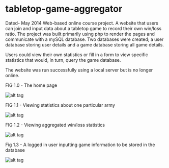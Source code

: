 tabletop-game-aggregator
========================

Dated- May 2014
Web-based online course project. A website that users can join and input data about a tabletop game to record their own win/loss
ratio.
The project was built primarily using php to render the pages and communicate with a mySQL database. Two databases were created;
a user database storing user details and a game database storing all game details.

Users could view their own statistics or fill in a form to view specific statistics that would, in turn, query the game database.

The website was run successfully using a local server but is no longer online.

FIG 1.0 - The home page

![alt tag](http://i304.photobucket.com/albums/nn173/jholt1989/attachment_zpsb16sjymg.png)

FIG 1.1 - Viewing statistics about one particular army

![alt tag](http://i304.photobucket.com/albums/nn173/jholt1989/attachment%203_zpskmt7wexk.png)

FIG 1.2 - Viewing aggregated win/loss statistics

![alt tag](http://i304.photobucket.com/albums/nn173/jholt1989/attachment%202_zps7v8gjchw.png)

Fig 1.3 - A logged in user inputting game information to be stored in the database

![alt tag](http://i304.photobucket.com/albums/nn173/jholt1989/attachment%201_zpsysw92pyj.png)
